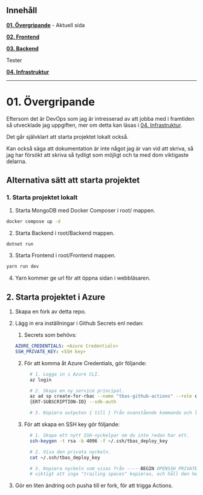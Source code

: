 ﻿
## Innehåll

**[01. Övergripande](01.%20Övergripande.md)** - Aktuell sida

**[02. Frontend](02.%20Frontend.md)**

**[03. Backend](03.%20Bäckend.md)**

Tester

**[04. Infrastruktur](04.%20Infrastruktur.md)**

---

# 01. Övergripande

Eftersom det är DevOps som jag är intresserad av att jobba med i framtiden så utvecklade jag uppgiften, mer om detta
kan läsas i [04. Infrastruktur](04.%20Infrastruktur.md).

Det går självklart att starta projektet lokalt också.

Kan också säga att dokumentation är inte något jag är van vid att skriva, så jag har försökt att skriva så tydligt 
som möjligt och ta med dom viktigaste delarna.

## Alternativa sätt att starta projektet

### 1. Starta projektet lokalt

1. Starta MongoDB med Docker Composer i root/ mappen.
```bash
docker compose up -d
```

2. Starta Backend i root/Backend mappen.
```bas
dotnet run
```

3. Starta Frontend i root/Frontend mappen.
```bash
yarn run dev
```

4. Yarn kommer ge url för att öppna sidan i webbläsaren.


## 2. Starta projektet i Azure
1. Skapa en fork av detta repo.
2. Lägg in era inställningar i Github Secrets enl nedan:
    
   1. Secrets som behövs:
    ```yaml
    AZURE_CREDENTIALS: <Azure Credentials>
    SSH_PRIVATE_KEY: <SSH key>
    ```
   
   2. För att komma åt Azure Credentials, gör följande:
       ```bash
         # 1. Logga in i Azure CLI.
         az login
      
         # 2. Skapa en ny service principal.
         az ad sp create-for-rbac --name "tbas-github-actions" --role contributor --scopes /subscriptions/
         {ERT-SUBSCRIPTION-ID} --sdk-auth

         # 3. Kopiera outputen { till } från ovanstående kommando och lägg in i Github Secrets.
      ```
   
   3. För att skapa en SSH key gör följande:
       ```bash
         # 1. Skapa ett nytt SSH-nyckelpar om du inte redan har ett.
         ssh-keygen -t rsa -b 4096 -f ~/.ssh/tbas_deploy_key
   
         # 2. Visa den privata nyckeln.
         cat ~/.ssh/tbas_deploy_key
   
         # 3. Kopiera nyckeln som visas från -----BEGIN OPENSSH PRIVATE KEY----- till -----END OPENSSH PRIVATE KEY-----,
         # viktigt att inga "trailing spaces" kopieras, och håll den hemlig.
      ```

3. Gör en liten ändring och pusha till er fork, för att trigga Actions.

